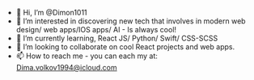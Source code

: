 - 👋 Hi, I’m @Dimon1011
- 👀 I’m interested in discovering new tech that involves in modern web design/ web apps/IOS apps/ AI - Is always cool!
- 🌱 I’m currently learning, React JS/ Python/ Swift/ CSS-SCSS
- 💞️ I’m looking to collaborate on cool React projects and web apps.
- 📫 How to reach me - you can each my at: Dima.volkov1994@icloud.com

<!---
Dimon1011/Dimon1011 is a ✨ special ✨ repository because its `README.md` (this file) appears on your GitHub profile.
You can click the Preview link to take a look at your changes.
--->
